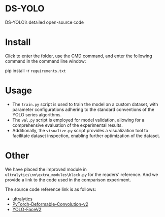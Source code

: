 # DS-YOLO
DS-YOLO’s detailed open-source code 
# Install
Click to enter the folder, use the CMD command, and enter the following command in the command line window:

pip install -r `requirements.txt`

# Usage

- The `train.py` script is used to train the model on a custom dataset, with parameter configurations adhering to the standard conventions of the YOLO series algorithms.
- The `val.py` script is employed for model validation, allowing for a comprehensive evaluation of the experimental results.
- Additionally, the `visualize.py` script provides a visualization tool to facilitate dataset inspection, enabling further optimization of the dataset.

# Other

We have placed the improved module in `ultralytics\nn\extra_modules\block.py` for the readers' reference.
And we provide a link to the code used in the comparison experiment.

The source code reference link is as follows:

- [ultralytics](https://github.com/ultralytics/ultralytics)
- [PyTorch-Deformable-Convolution-v2](https://github.com/developer0hye/PyTorch-Deformable-Convolution-v2)
- [YOLO-FaceV2](https://github.com/Krasjet-Yu/YOLO-FaceV2)

